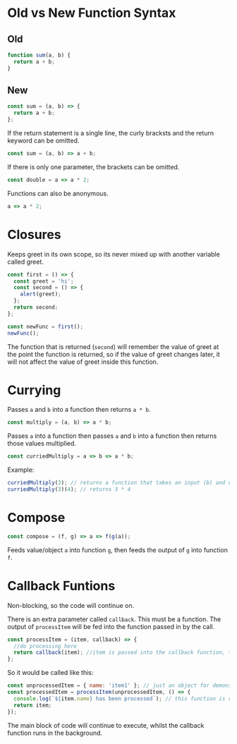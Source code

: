# Old vs New Function Syntax
## Old
```javascript
function sum(a, b) {
  return a + b;
}
```
## New
```javascript
const sum = (a, b) => {
  return a + b;
};
```
If the return statement is a single line, the curly bracksts and the return keyword can be omitted.
```javascript
const sum = (a, b) => a + b;
```
If there is only one parameter, the brackets can be omitted.
```javascript
const double = a => a * 2;
```
Functions can also be anonymous.
```javascript
a => a * 2;
```

# Closures
Keeps greet in its own scope, so its never mixed up with another variable called greet.
```javascript
const first = () => {
  const greet = 'hi';
  const second = () => {
    alert(greet);
  };
  return second;
};

const newFunc = first();
newFunc();
```
The function that is returned (`second`) will remember the value of greet at the point the function is returned, so if the value of greet changes later, it will not affect the value of greet inside this function.

# Currying
Passes `a` and `b` into a function then returns `a * b`.
```javascript
const multiply = (a, b) => a * b;
```
Passes `a` into a function then passes `a` and `b` into a function then returns those values multiplied.
```javascript
const curriedMultiply = a => b => a * b;
```
Example:
```javascript
curriedMultiply(3); // returns a function that takes an input (b) and will return b * 3
curriedMultiply(3)(4); // returns 3 * 4
```

# Compose
```javascript
const compose = (f, g) => a => f(g(a));
```
Feeds value/object `a` into function `g`, then feeds the output of `g` into function `f`.

# Callback Funtions
Non-blocking, so the code will continue on.

There is an extra parameter called `callback`. This must be a function. The output of `processItem` will be fed into the function passed in by the call.
```javascript
const processItem = (item, callback) => {
  //do processing here
  return callback(item); //item is passed into the callback function, then that function is returned
};
```
So it would be called like this:
```javascript
const unprocessedItem = { name: 'item1' }; // just an object for demonstration purposes
const processedItem = processItem(unprocessedItem, () => {
  console.log(`${item.name} has been processed`); // this function is called when the processItem function has completed.
  return item;
});
```
The main block of code will continue to execute, whilst the callback function runs in the background.